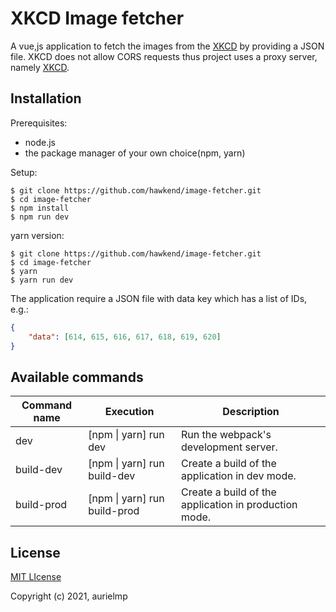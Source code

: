 # XKCD  Image fetcher

A vue,js application to fetch the images from the [XKCD](https://xkcd.com/) by providing a JSON file. XKCD does not allow CORS requests thus project uses a proxy server, namely [XKCD](https://xkcd.now.sh/).

## Installation

Prerequisites:
* node.js
* the package manager of your own choice(npm, yarn)

Setup:
```
$ git clone https://github.com/hawkend/image-fetcher.git
$ cd image-fetcher
$ npm install
$ npm run dev
```

yarn version:
```
$ git clone https://github.com/hawkend/image-fetcher.git
$ cd image-fetcher
$ yarn
$ yarn run dev
```

The application require a JSON file with data key which has a list of IDs, e.g.:
```json
{
    "data": [614, 615, 616, 617, 618, 619, 620]
}
```

## Available commands
| Command name | Execution                    | Description                                           |
|--------------|------------------------------|-------------------------------------------------------|
| dev          | [npm \| yarn] run dev        | Run the webpack's development server.                 |
| build-dev    | [npm \| yarn] run build-dev  | Create a build of the application in dev mode.        |
| build-prod   | [npm \| yarn] run build-prod | Create a build of the application in production mode. |

## License
[MIT LIcense](https://opensource.org/licenses/MIT)

Copyright (c) 2021, aurielmp
